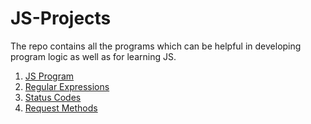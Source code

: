 # JS-Projects

The repo contains all the programs which can be helpful in developing program logic as well as for learning JS.

1. [JS Program](./jsProgram.md)
2. [Regular Expressions](./regex.md)
3. [Status Codes](./statusCodes.md)
4. [Request Methods](./requestMethod.md)
